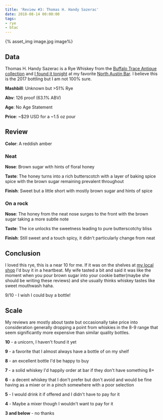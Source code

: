 ```yaml
---
title: 'Review #3: Thomas H. Handy Sazerac'
date: 2018-08-14 00:00:00
tags: 
- rye
- btac
---
```


{% asset_img image.jpg image%}

## Data
Thomas H. Handy Sazerac is a Rye Whiskey from the [Buffalo Trace Antique collection](http://www.buffalotracedistillery.com/brands/antique-collection#3) and [I found it tonight](https://imgur.com/a/cPbzfHu) at my favorite [North Austin Bar](https://www.drinkwellaustin.com/). I believe this is the 2017 bottling but I am not 100% sure.

**Mashbill**: Unknown but >51% Rye

**Abv**: 126 proof (63.1% ABV)

**Age**: No Age Statement

**Price**: ~$29 USD for a ~1.5 oz pour

## Review

**Color**: A reddish amber

### Neat

**Nose**: Brown sugar with hints of floral honey

**Taste**: The honey turns into a rich butterscotch with a layer of baking spice spice with the brown sugar remaining prevalent throughout

**Finish**: Sweet but a little short with mostly brown sugar and hints of spice

### On a rock

**Nose**: The honey from the neat nose surges to the front with the brown sugar taking a more subtle note

**Taste**: The ice unlocks the sweetness leading to pure butterscotchy bliss

**Finish**: Still sweet and a touch spicy, it didn't particularly change from neat

## Conclusion 
I loved this rye, this is a near 10 for me. If it was on the shelves at [my local shop](http://oakliquorcabinet.com/) I'd buy it in a heartbeat. My wife tasted a bit and said it was like the moment when you pour brown sugar into your cookie batter(maybe she should be writing these reviews) and she usually thinks whiskey tastes like sweet mouthwash haha.

9/10 - I wish I could buy a bottle!

## Scale
My reviews are mostly about taste but occasionally take price into consideration generally dropping a point from whiskies in the 8-9 range that seem significantly more expensive than similar quality bottles.

**10** - a unicorn, I haven't found it yet

**9** - a favorite that I almost always have a bottle of on my shelf

**8** - an excellent bottle I'd be happy to buy

**7** - a solid whiskey I'd happily order at bar if they don't have something 8+

**6** - a decent whiskey that I don't prefer but don't avoid and would be fine having as a mixer or in a pinch somewhere with a poor selection

**5** - I would drink it if offered and I didn't have to pay for it

**4** - Maybe a mixer though I wouldn't want to pay for it

**3 and below** - no thanks 

